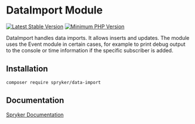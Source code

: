 # DataImport Module
[![Latest Stable Version](https://poser.pugx.org/spryker/data-import/v/stable.svg)](https://packagist.org/packages/spryker/data-import)
[![Minimum PHP Version](https://img.shields.io/badge/php-%3E%3D%207.4-8892BF.svg)](https://php.net/)

DataImport handles data imports. It allows inserts and updates. The module uses the Event module in certain cases, for example to print debug output to the console or time information if the specific subscriber is added.

## Installation

```
composer require spryker/data-import
```

## Documentation

[Spryker Documentation](https://docs.spryker.com)
